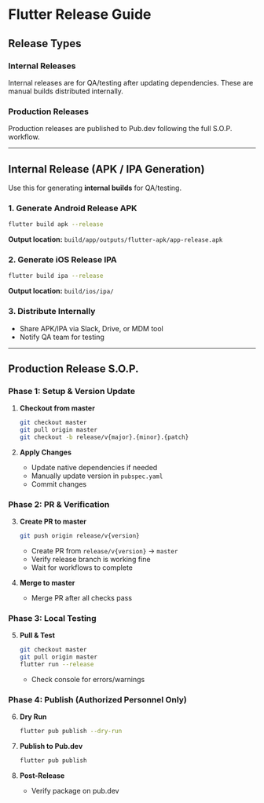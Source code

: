 # Flutter Release Guide

## Release Types

### Internal Releases

Internal releases are for QA/testing after updating dependencies. These are manual builds distributed internally.

### Production Releases

Production releases are published to Pub.dev following the full S.O.P. workflow.

---

## Internal Release (APK / IPA Generation)

Use this for generating **internal builds** for QA/testing.

### 1. Generate Android Release APK

```bash
flutter build apk --release
```

**Output location:** `build/app/outputs/flutter-apk/app-release.apk`

### 2. Generate iOS Release IPA

```bash
flutter build ipa --release
```

**Output location:** `build/ios/ipa/`

### 3. Distribute Internally

- Share APK/IPA via Slack, Drive, or MDM tool
- Notify QA team for testing

---

## Production Release S.O.P.

### Phase 1: Setup & Version Update

1. **Checkout from master**

   ```bash
   git checkout master
   git pull origin master
   git checkout -b release/v{major}.{minor}.{patch}
   ```

2. **Apply Changes**
   - Update native dependencies if needed
   - Manually update version in `pubspec.yaml`
   - Commit changes

### Phase 2: PR & Verification

3. **Create PR to master**

   ```bash
   git push origin release/v{version}
   ```

   - Create PR from `release/v{version}` → `master`
   - Verify release branch is working fine
   - Wait for workflows to complete

4. **Merge to master**
   - Merge PR after all checks pass

### Phase 3: Local Testing

5. **Pull & Test**
   ```bash
   git checkout master
   git pull origin master
   flutter run --release
   ```
   - Check console for errors/warnings

### Phase 4: Publish (Authorized Personnel Only)

6. **Dry Run**

   ```bash
   flutter pub publish --dry-run
   ```

7. **Publish to Pub.dev**

   ```bash
   flutter pub publish
   ```

8. **Post-Release**
   - Verify package on pub.dev
